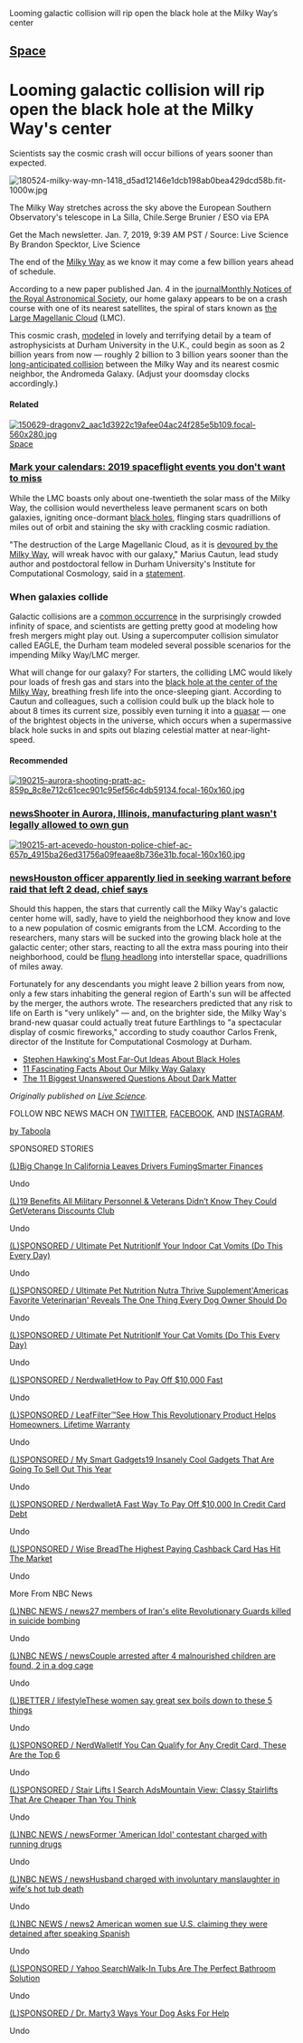 Looming galactic collision will rip open the black hole at the Milky Way’s center

## [Space](https://www.nbcnews.com/mach/space)

# Looming galactic collision will rip open the black hole at the Milky Way's center

Scientists say the cosmic crash will occur billions of years sooner than expected.

![180524-milky-way-mn-1418_d5ad12146e1dcb198ab0bea429dcd58b.fit-1000w.jpg](../_resources/b427101df61aa5d5a9265c63b7df064d.jpg)

The Milky Way stretches across the sky above the European Southern Observatory's telescope in La Silla, Chile.Serge Brunier / ESO via EPA

Get the Mach newsletter.
Jan. 7, 2019, 9:39 AM PST / Source: Live Science
By Brandon Specktor, Live Science

The end of the [Milky Way](https://www.livescience.com/63847-facts-about-the-milky-way.html) as we know it may come a few billion years ahead of schedule.

According to a new paper published Jan. 4 in the [journal](https://academic.oup.com/mnras/article/483/2/2185/5181341)[Monthly Notices of the Royal Astronomical Society](https://academic.oup.com/mnras/article/483/2/2185/5181341), our home galaxy appears to be on a crash course with one of its nearest satellites, the spiral of stars known as [the Large Magellanic Cloud](https://www.livescience.com/63756-hypervelocity-alien-stars-milky-way.html) (LMC).

This cosmic crash, [modeled](https://phys.org/news/2019-01-catastrophic-galactic-collision-solar-space.html) in lovely and terrifying detail by a team of astrophysicists at Durham University in the U.K., could begin as soon as 2 billion years from now — roughly 2 billion to 3 billion years sooner than the [long-anticipated collision](https://www.livescience.com/61865-andromeda-less-massive-than-thought.html) between the Milky Way and its nearest cosmic neighbor, the Andromeda Galaxy. (Adjust your doomsday clocks accordingly.)

#### Related

[![150629-dragonv2_aac1d3922c19afee04ac24f285e5b109.focal-560x280.jpg](../_resources/2711031722da9eae77f7ea6f9cc15625.jpg) Space](https://www.nbcnews.com/mach/science/mark-your-calendars-2019-spaceflight-events-you-don-t-want-ncna952701?icid=related)

### [Mark your calendars: 2019 spaceflight events you don't want to miss](https://www.nbcnews.com/mach/science/mark-your-calendars-2019-spaceflight-events-you-don-t-want-ncna952701?icid=related)

While the LMC boasts only about one-twentieth the solar mass of the Milky Way, the collision would nevertheless leave permanent scars on both galaxies, igniting once-dormant [black holes](https://www.livescience.com/63436-llm-how-black-holes-form.html), flinging stars quadrillions of miles out of orbit and staining the sky with crackling cosmic radiation.

"The destruction of the Large Magellanic Cloud, as it is [devoured by the Milky Way](https://www.livescience.com/63014-gaia-sausage-milky-way-bulge.html), will wreak havoc with our galaxy," Marius Cautun, lead study author and postdoctoral fellow in Durham University's Institute for Computational Cosmology, said in a [statement](https://phys.org/news/2019-01-catastrophic-galactic-collision-solar-space.html).

### When galaxies collide

Galactic collisions are a [common occurrence](https://www.livescience.com/34594-rare-ancient-galaxy-merger-discovery.html) in the surprisingly crowded infinity of space, and scientists are getting pretty good at modeling how fresh mergers might play out. Using a supercomputer collision simulator called EAGLE, the Durham team modeled several possible scenarios for the impending Milky Way/LMC merger.

What will change for our galaxy? For starters, the colliding LMC would likely pour loads of fresh gas and stars into the [black hole at the center of the Milky Way](https://www.space.com/41349-stars-circle-milky-way-black-hole-videos.html?utm_source=feedburner&utm_medium=feed&utm_campaign=Feed:+spaceheadlines+(SPACE.com+Headline+Feed)&utm_content=Google+Feedfetcher), breathing fresh life into the once-sleeping giant. According to Cautun and colleagues, such a collision could bulk up the black hole to about 8 times its current size, possibly even turning it into a [quasar](https://www.space.com/17262-quasar-definition.html) — one of the brightest objects in the universe, which occurs when a supermassive black hole sucks in and spits out blazing celestial matter at near-light-speed.

#### Recommended

[![190215-aurora-shooting-pratt-ac-859p_8c8e712c61cec901c95ef56c4db59134.focal-160x160.jpg](../_resources/ebaf8fa998703fe158cbf9b108220c71.jpg)](https://www.nbcnews.com/news/us-news/shooter-aurora-illinois-manufacturing-plant-wasn-t-legally-allowed-own-n972436?icid=recommended)

### [news](https://www.nbcnews.com/news)[Shooter in Aurora, Illinois, manufacturing plant wasn't legally allowed to own gun](https://www.nbcnews.com/news/us-news/shooter-aurora-illinois-manufacturing-plant-wasn-t-legally-allowed-own-n972436?icid=recommended)

[![190215-art-acevedo-houston-police-chief-ac-657p_4915ba26ed31756a09feaae8b736e31b.focal-160x160.jpg](../_resources/5c636320df588adf935fc67da41178b0.jpg)](https://www.nbcnews.com/news/us-news/houston-officer-apparently-lied-seeking-warrant-raid-left-2-dead-n972191?icid=recommended)

### [news](https://www.nbcnews.com/news)[Houston officer apparently lied in seeking warrant before raid that left 2 dead, chief says](https://www.nbcnews.com/news/us-news/houston-officer-apparently-lied-seeking-warrant-raid-left-2-dead-n972191?icid=recommended)

Should this happen, the stars that currently call the Milky Way's galactic center home will, sadly, have to yield the neighborhood they know and love to a new population of cosmic emigrants from the LCM. According to the researchers, many stars will be sucked into the growing black hole at the galactic center; other stars, reacting to all the extra mass pouring into their neighborhood, could be [flung headlong](https://www.space.com/19748-hypervelocity-stars-milky-way.html?_ga=2.249169159.1485321516.1546446452-809635671.1534352121) into interstellar space, quadrillions of miles away.

Fortunately for any descendants you might leave 2 billion years from now, only a few stars inhabiting the general region of Earth's sun will be affected by the merger, the authors wrote. The researchers predicted that any risk to life on Earth is "very unlikely" — and, on the brighter side, the Milky Way's brand-new quasar could actually treat future Earthlings to "a spectacular display of cosmic fireworks," according to study coauthor Carlos Frenk, director of the Institute for Computational Cosmology at Durham.

- [Stephen Hawking's Most Far-Out Ideas About Black Holes](https://www.livescience.com/62016-stephen-hawking-black-holes.html)
- [11 Fascinating Facts About Our Milky Way Galaxy](https://www.livescience.com/63847-facts-about-the-milky-way.html)
- [The 11 Biggest Unanswered Questions About Dark Matter](https://www.livescience.com/64113-dark-matter-mysteries.html)

*Originally published on [Live Science](https://www.livescience.com/).*

FOLLOW NBC NEWS MACH ON [TWITTER](https://twitter.com/NBCNewsMACH), [FACEBOOK](https://www.facebook.com/NBCNewsMACH/), AND [INSTAGRAM](https://www.instagram.com/NBCNewsMach/).

[by Taboola](https://popup.taboola.com/en/?template=colorbox&utm_source=nbcnews&utm_medium=referral&utm_content=thumbnails-rr:Right%20Rail%20Thumbnails%20-%20Bento:)

SPONSORED STORIES

[(L)](https://track.clkloading.com/go/a7f6e3ba-c5fb-4c52-91a3-88444d88bb48?utm_medium=nbcnews&utm_campaign=1824140&utm_title=Big+Change+In+California+Leaves+Drivers+Fuming&utm_content=168208652)[Big Change In California Leaves Drivers FumingSmarter Finances](https://track.clkloading.com/go/a7f6e3ba-c5fb-4c52-91a3-88444d88bb48?utm_medium=nbcnews&utm_campaign=1824140&utm_title=Big+Change+In+California+Leaves+Drivers+Fuming&utm_content=168208652)

Undo

[(L)](https://veteransdiscountsclub.com/19-discounts-members-of-the-military-t?&camp=1368868&ad=122179995&site=nbcnews&ts=vdc-tbl)[19 Benefits All Military Personnel & Veterans Didn’t Know They Could GetVeterans Discounts Club](https://veteransdiscountsclub.com/19-discounts-members-of-the-military-t?&camp=1368868&ad=122179995&site=nbcnews&ts=vdc-tbl)

Undo

[(L)](https://ultimatepetnutrition.com/cmd.php?ad=908268&utm_source=taboola&utm_medium=referral)[SPONSORED / Ultimate Pet NutritionIf Your Indoor Cat Vomits (Do This Every Day)](https://ultimatepetnutrition.com/cmd.php?ad=908268&utm_source=taboola&utm_medium=referral)

Undo

[(L)](http://ultimatepetnutrition.com/cmd.php?ad=891355&utm_source=taboola&utm_medium=referral)[SPONSORED / Ultimate Pet Nutrition Nutra Thrive Supplement'Americas Favorite Veterinarian' Reveals The One Thing Every Dog Owner Should Do](http://ultimatepetnutrition.com/cmd.php?ad=891355&utm_source=taboola&utm_medium=referral)

Undo

[(L)](http://ultimatepetnutrition.com/cmd.php?ad=908268&utm_source=taboola&utm_medium=referral)[SPONSORED / Ultimate Pet NutritionIf Your Cat Vomits (Do This Every Day)](http://ultimatepetnutrition.com/cmd.php?ad=908268&utm_source=taboola&utm_medium=referral)

Undo

[(L)](https://www.nerdwallet.com/ur/?nw_campaign_id=151301749252714100&utm_medium=ntv&utm_campaign=cc_mktg_paid_121117_plod_wht_tb&utm_content=601af9&utm_source=tb&utm_term=nbcnews&mktg_link=156827461)[SPONSORED / NerdwalletHow to Pay Off $10,000 Fast](https://www.nerdwallet.com/ur/?nw_campaign_id=151301749252714100&utm_medium=ntv&utm_campaign=cc_mktg_paid_121117_plod_wht_tb&utm_content=601af9&utm_source=tb&utm_term=nbcnews&mktg_link=156827461)

Undo

[(L)](http://www.mnbasd77.com/aff_c?offer_id=2024&aff_id=2087&url_id=6346&source=ivtb&aff_sub=US_jan19_cal_d_ad1&aff_sub3=cal_d&aff_sub2=nbcnews&aff_sub4=Bul&utm_source=taboola&utm_medium=referral)[SPONSORED / LeafFilter™See How This Revolutionary Product Helps Homeowners. Lifetime Warranty](http://www.mnbasd77.com/aff_c?offer_id=2024&aff_id=2087&url_id=6346&source=ivtb&aff_sub=US_jan19_cal_d_ad1&aff_sub3=cal_d&aff_sub2=nbcnews&aff_sub4=Bul&utm_source=taboola&utm_medium=referral)

Undo

[(L)](https://track.smarterbraintrk.com/66ee9bde-fedd-4892-84c5-59501ac0431c?campaignid=1490990&site=nbcnews&thumbnail=http%3A%2F%2Fcdn.taboola.com%2Flibtrc%2Fstatic%2Fthumbnails%2Ffed7fdd4fc1dd98ba90b1052fdcf47bf.jpg&title=19+Insanely+Cool+Gadgets+That+Are+Going+To+Sell+Out+This+Year&campaignitemid=133361961&siteid=1010748&clickid=CjBhMzQ0NTNlZS0yMjlhLTQwNjEtOTlmNy0xOGM1MmYwMzA5MzgtdHVjdDE3NDY0NzISD215Y29obmV0d29yay1zYw)[SPONSORED / My Smart Gadgets19 Insanely Cool Gadgets That Are Going To Sell Out This Year](https://track.smarterbraintrk.com/66ee9bde-fedd-4892-84c5-59501ac0431c?campaignid=1490990&site=nbcnews&thumbnail=http%3A%2F%2Fcdn.taboola.com%2Flibtrc%2Fstatic%2Fthumbnails%2Ffed7fdd4fc1dd98ba90b1052fdcf47bf.jpg&title=19+Insanely+Cool+Gadgets+That+Are+Going+To+Sell+Out+This+Year&campaignitemid=133361961&siteid=1010748&clickid=CjBhMzQ0NTNlZS0yMjlhLTQwNjEtOTlmNy0xOGM1MmYwMzA5MzgtdHVjdDE3NDY0NzISD215Y29obmV0d29yay1zYw)

Undo

[(L)](https://www.nerdwallet.com/ur/?nw_campaign_id=151301749252714100&utm_medium=ntv&utm_campaign=cc_mktg_paid_121117_plod_wht_tb&utm_content=597795&utm_source=tb&utm_term=nbcnews&mktg_link=127533887)[SPONSORED / NerdwalletA Fast Way To Pay Off $10,000 In Credit Card Debt](https://www.nerdwallet.com/ur/?nw_campaign_id=151301749252714100&utm_medium=ntv&utm_campaign=cc_mktg_paid_121117_plod_wht_tb&utm_content=597795&utm_source=tb&utm_term=nbcnews&mktg_link=127533887)

Undo

[(L)](https://www.wisebread.com/bank-of-america-cash?utm_source=taboola&utm_medium=native&utm_campaign=BAC-77&utm_content=167322239+http%3A%2F%2Fcdn.taboola.com%2Flibtrc%2Fstatic%2Fthumbnails%2Ff8540bb944722c9fdc6a3a4812f713dd.png+The+Highest+Paying+Cashback+Card+Has+Hit+The+Market&utm_term=nbcnews+Desktop&gclid=CjBhMzQ0NTNlZS0yMjlhLTQwNjEtOTlmNy0xOGM1MmYwMzA5MzgtdHVjdDE3NDY0NzISDWtpbGxlcmFjZXMtc2M)[SPONSORED / Wise BreadThe Highest Paying Cashback Card Has Hit The Market](https://www.wisebread.com/bank-of-america-cash?utm_source=taboola&utm_medium=native&utm_campaign=BAC-77&utm_content=167322239+http%3A%2F%2Fcdn.taboola.com%2Flibtrc%2Fstatic%2Fthumbnails%2Ff8540bb944722c9fdc6a3a4812f713dd.png+The+Highest+Paying+Cashback+Card+Has+Hit+The+Market&utm_term=nbcnews+Desktop&gclid=CjBhMzQ0NTNlZS0yMjlhLTQwNjEtOTlmNy0xOGM1MmYwMzA5MzgtdHVjdDE3NDY0NzISDWtpbGxlcmFjZXMtc2M)

Undo

More From NBC News

[(L)](https://www.nbcnews.com/news/world/27-members-iran-s-elite-revolutionary-guards-killed-suicide-bombing-n971276?cid=referral_taboolafeed)[NBC NEWS / news27 members of Iran's elite Revolutionary Guards killed in suicide bombing](https://www.nbcnews.com/news/world/27-members-iran-s-elite-revolutionary-guards-killed-suicide-bombing-n971276?cid=referral_taboolafeed)

Undo

[(L)](https://www.nbcnews.com/news/us-news/2-children-locked-dog-cage-2-others-malnourished-found-texas-n970826?cid=referral_taboolafeed)[NBC NEWS / newsCouple arrested after 4 malnourished children are found, 2 in a dog cage](https://www.nbcnews.com/news/us-news/2-children-locked-dog-cage-2-others-malnourished-found-texas-n970826?cid=referral_taboolafeed)

Undo

[(L)](https://www.nbcnews.com/better/lifestyle/these-women-say-great-sex-boils-down-these-5-things-ncna971166?cid=referral_taboolafeed)[BETTER / lifestyleThese women say great sex boils down to these 5 things](https://www.nbcnews.com/better/lifestyle/these-women-say-great-sex-boils-down-these-5-things-ncna971166?cid=referral_taboolafeed)

Undo

[(L)](https://www.nerdwallet.com/ur/?nw_campaign_id=149037548564553200&utm_medium=ntv&utm_campaign=cc_mktg_paid_032717_rew_wht&utm_content=5b67e4&titleId=7095&descriptionId=222&categoryId=1&utm_source=tb&utm_term=nbcnews&mktg_link=134658193)[SPONSORED / NerdWalletIf You Can Qualify for Any Credit Card, These Are the Top 6](https://www.nerdwallet.com/ur/?nw_campaign_id=149037548564553200&utm_medium=ntv&utm_campaign=cc_mktg_paid_032717_rew_wht&utm_content=5b67e4&titleId=7095&descriptionId=222&categoryId=1&utm_source=tb&utm_term=nbcnews&mktg_link=134658193)

Undo

[(L)](https://search.yahoo.com/yhs/r?utm_medium=paid&utm_source=taboola&campaign=us-tb-yg-stairlift-it-web&campaign_id=1871293&adid=173830959&utm_term=nbcnews&placement=nbcnews&keyword=nbcnews&imp=46577)[SPONSORED / Stair Lifts I Search AdsMountain View: Classy Stairlifts That Are Cheaper Than You Think](https://search.yahoo.com/yhs/r?utm_medium=paid&utm_source=taboola&campaign=us-tb-yg-stairlift-it-web&campaign_id=1871293&adid=173830959&utm_term=nbcnews&placement=nbcnews&keyword=nbcnews&imp=46577)

Undo

[(L)](https://www.nbcnews.com/news/us-news/former-american-idol-contestant-charged-running-drugs-virginia-n971031?cid=referral_taboolafeed)[NBC NEWS / newsFormer 'American Idol' contestant charged with running drugs](https://www.nbcnews.com/news/us-news/former-american-idol-contestant-charged-running-drugs-virginia-n971031?cid=referral_taboolafeed)

Undo

[(L)](https://www.nbcnews.com/news/us-news/husband-charged-involuntary-manslaughter-wife-s-hot-tub-death-n971496?cid=referral_taboolafeed)[NBC NEWS / newsHusband charged with involuntary manslaughter in wife's hot tub death](https://www.nbcnews.com/news/us-news/husband-charged-involuntary-manslaughter-wife-s-hot-tub-death-n971496?cid=referral_taboolafeed)

Undo

[(L)](https://www.nbcnews.com/news/latino/2-american-women-detained-after-speaking-spanish-montana-file-suit-n971716?cid=referral_taboolafeed)[NBC NEWS / news2 American women sue U.S. claiming they were detained after speaking Spanish](https://www.nbcnews.com/news/latino/2-american-women-detained-after-speaking-spanish-montana-file-suit-n971716?cid=referral_taboolafeed)

Undo

[(L)](https://ylnk.io/?campaign=us-tbhome-yg-tub-s1-web&adgroup=native2&imp=46906&keyword=nbcnews)[SPONSORED / Yahoo SearchWalk-In Tubs Are The Perfect Bathroom Solution](https://ylnk.io/?campaign=us-tbhome-yg-tub-s1-web&adgroup=native2&imp=46906&keyword=nbcnews)

Undo

[(L)](http://drmartypets.com/cmd.php?ad=874199&utm_source=taboola&utm_medium=referral)[SPONSORED / Dr. Marty3 Ways Your Dog Asks For Help](http://drmartypets.com/cmd.php?ad=874199&utm_source=taboola&utm_medium=referral)

Undo